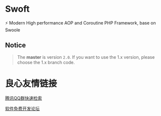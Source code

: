 # Swoft

⚡️ Modern High performance AOP and Coroutine PHP Framework, base on Swoole

## Notice

> The **master** is version `2.0`. If you want to use the 1.x version, please choose the 1.x branch code.



 # 良心友情链接

[腾讯QQ群快速检索](http://u.720life.cn/s/8cf73f7c)

[软件免费开发论坛](http://u.720life.cn/s/bbb01dc0)